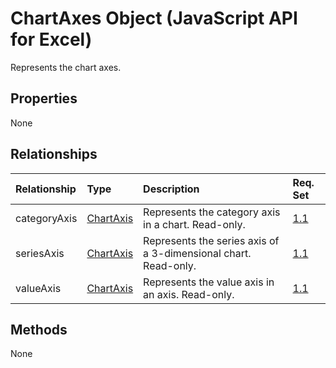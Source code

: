 # ChartAxes Object (JavaScript API for Excel)

Represents the chart axes.

## Properties

None

## Relationships
| Relationship | Type	|Description| Req. Set|
|:---------------|:--------|:----------|:----|
|categoryAxis|[ChartAxis](chartaxis.md)|Represents the category axis in a chart. Read-only.|[1.1](../requirement-sets/excel-api-requirement-sets.md)|
|seriesAxis|[ChartAxis](chartaxis.md)|Represents the series axis of a 3-dimensional chart. Read-only.|[1.1](../requirement-sets/excel-api-requirement-sets.md)|
|valueAxis|[ChartAxis](chartaxis.md)|Represents the value axis in an axis. Read-only.|[1.1](../requirement-sets/excel-api-requirement-sets.md)|

## Methods
None

